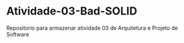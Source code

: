 # Atividade-03-Bad-SOLID
Repositorio para armazenar atividade 03 de Arquitetura e Projeto de Software
